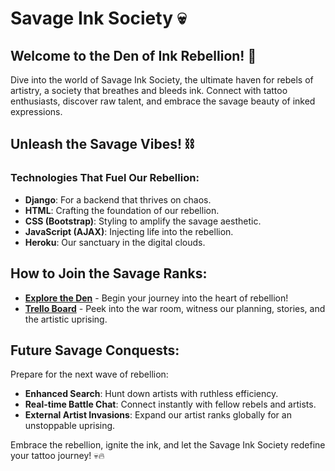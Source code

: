 # Savage Ink Society 💀

## Welcome to the Den of Ink Rebellion! 🤘

Dive into the world of Savage Ink Society, the ultimate haven for rebels of artistry, a society that breathes and bleeds ink. Connect with tattoo enthusiasts, discover raw talent, and embrace the savage beauty of inked expressions.

## Unleash the Savage Vibes! ⛓️

### Technologies That Fuel Our Rebellion:

- **Django**: For a backend that thrives on chaos.
- **HTML**: Crafting the foundation of our rebellion.
- **CSS (Bootstrap)**: Styling to amplify the savage aesthetic.
- **JavaScript (AJAX)**: Injecting life into the rebellion.
- **Heroku**: Our sanctuary in the digital clouds.

## How to Join the Savage Ranks:

- [**Explore the Den**](#) - Begin your journey into the heart of rebellion!
- [**Trello Board**](https://trello.com/b/ApXqCQnk/savage-ink-society) - Peek into the war room, witness our planning, stories, and the artistic uprising.

## Future Savage Conquests:

Prepare for the next wave of rebellion:
- **Enhanced Search**: Hunt down artists with ruthless efficiency.
- **Real-time Battle Chat**: Connect instantly with fellow rebels and artists.
- **External Artist Invasions**: Expand our artist ranks globally for an unstoppable uprising.

Embrace the rebellion, ignite the ink, and let the Savage Ink Society redefine your tattoo journey! 💀🔥
